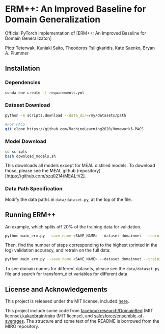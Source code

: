 # ERM++: An Improved Baseline for Domain Generalization

Official PyTorch implementation of [ERM++: An Improved Baseline for Domain Generalizaton]

Piotr Teterwak, Kuniaki Saito, Theodoros Tsiligkaridis, Kate Saenko, Bryan A. Plummer




## Installation

### Dependencies

```sh
conda env create -f requirements.yml
```

### Dataset Download


```sh
python -m scripts.download --data_dir=/my/datasets/path

#For PACS
git clone https://github.com/MachineLearning2020/Homework3-PACS

```

### Model Download
 ```sh
 cd scripts
 bash download_models.sh

```

This downloads all models except for MEAL distilled models. To download those,
please see the MEAL github (repository)[https://github.com/szq0214/MEAL-V2].

### Data Path Specification

Modify the data paths in   ```data/dataset.py```, at the top of the file.

## Running ERM++

An example, which splits off 20% of the training data for validation.
```sh
python main_erm.py --save_name <SAVE_NAME> --dataset domainnet --training_data "clipart infograph real quickdraw sketch" --validation_data "clipart infograph real quickdraw sketch" --sma --save_dir <SAVE_DIR> --steps  60000 --train-val-split 0.8 --lr 5e-5 --save-freq 1000 --linear-steps 500 --sma-start-iter 600 --arch resnet_timm_augmix
```

Then, find the number of steps corresponding to the highest (printed in the log) validation accuracy, and retrain on the full data:

```sh
python main_erm.py --save_name <SAVE_NAME> --dataset domainnet --training_data "clipart infograph real quickdraw sketch" --validation_data painting --sma --save_dir <SAVE_DIR> --steps  60000 --lr 5e-5 --save-freq 1000 --linear-steps 500 --sma-start-iter 600 --arch resnet_timm_augmix
```


To see domain names for different datasets, please see the ```data/dataset.py``` file and search for transform_dict variables for different data.



## License and Acknowledgements

This project is released under the MIT license, included [here](./LICENSE).

This project include some code from [facebookresearch/DomainBed](https://github.com/facebookresearch/DomainBed) (MIT license),[kakaobrain/miro](https://github.com/kakaobrain/miro) (MIT license), and [salesforce/ensemble-of-averages](https://github.com/salesforce/ensemble-of-averages).  The structure and some text of the  README is borrowed from the  MIRO repository.

